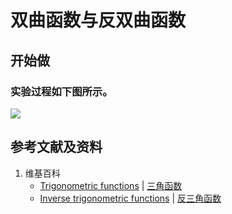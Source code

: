 # 双曲函数与反双曲函数

## 开始做

### 实验过程如下图所示。

![](/images/函数与解析几何/初等函数/双曲函数与反双曲函数/1a1.jpg)

## 参考文献及资料

1. 维基百科
	- [Trigonometric functions](https://en.wikipedia.org/wiki/Trigonometric_functions) | [三角函数](https://zh.wikipedia.org/wiki/三角函数) 
	- [Inverse trigonometric functions](https://en.wikipedia.org/wiki/Inverse_trigonometric_functions) | [反三角函数](https://zh.wikipedia.org/wiki/反三角函数) 
